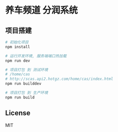# 养车频道 分润系统

## 项目搭建

``` bash
# 初始化项目
npm install

# 运行开发环境, 服务端端口热加载
npm run dev

# 项目打包 到 测试环境
# /home/cas
# http://scas.api2.hotgz.com/home/cas/index.html
npm run builddev

# 项目打包 到 生产环境
npm run build

```

## License
MIT

